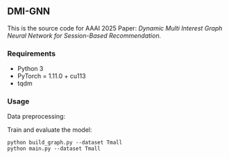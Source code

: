 ## DMI-GNN

This is the source code for AAAI 2025 Paper: *Dynamic Multi Interest Graph Neural Network for Session-Based Recommendation.*

### Requirements
- Python 3
- PyTorch = 1.11.0 + cu113
- tqdm

### Usage
Data preprocessing:

Train and evaluate the model:

```
python build_graph.py --dataset Tmall
python main.py --dataset Tmall
```